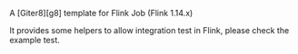 A [Giter8][g8] template for Flink Job (Flink 1.14.x)

It provides some helpers to allow integration test in Flink, please check the example test.